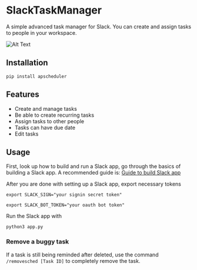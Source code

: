 # SlackTaskManager
A simple advanced task manager for Slack. You can create and assign tasks to people in your workspace.

![Alt Text](https://media.giphy.com/media/HivCT1sbv3JMqZ1gKM/giphy.gif?cid=790b7611f8ab8e789492c327a7cdf19f6fa243740708d4e9&rid=giphy.gif&ct=g)
## Installation
    pip install apscheduler
## Features
* Create and manage tasks
* Be able to create recurring tasks
* Assign tasks to other people
* Tasks can have due date
* Edit tasks
## Usage
First, look up how to build and run a Slack app, go through the basics of building a Slack app. A recommended guide is: [Guide to build Slack app](https://www.digitalocean.com/community/tutorials/how-to-build-a-slackbot-in-python-on-ubuntu-20-04)

After you are done with setting up a Slack app, export necessary tokens

    export SLACK_SIGN="your signin secret token"
    
    export SLACK_BOT_TOKEN="your oauth bot token"

Run the Slack app with

    python3 app.py
    
### Remove a buggy task
If a task is still being reminded after deleted, use the command `/removesched [Task ID]` to completely remove the task.
